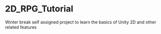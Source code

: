 # 2D_RPG_Tutorial
Winter break self assigned project to learn the basics of Unity 2D and other related features
